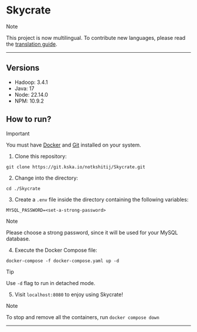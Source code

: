 # Skycrate

> [!NOTE]
> This project is now multilingual. To contribute new languages, please read the [translation guide](./TRANSLATION.md).

---

## Versions
- Hadoop: 3.4.1
- Java: 17
- Node: 22.14.0
- NPM: 10.9.2

## How to run?

> [!IMPORTANT]
> You must have [Docker](https://www.docker.com/products/docker-desktop/) and [Git](https://git-scm.com/) installed on your system.

1. Clone this repository:

```shell
git clone https://git.kska.io/notkshitij/Skycrate.git
```

2. Change into the directory:

```shell
cd ./Skycrate
```

3. Create a `.env` file inside the directory containing the following variables:

```env
MYSQL_PASSWORD=<set-a-strong-password>
```

> [!NOTE]
> Please choose a strong password, since it will be used for your MySQL database.

4. Execute the Docker Compose file:

```shell
docker-compose -f docker-compose.yaml up -d
```

> [!TIP]
> Use `-d` flag to run in detached mode.

5. Visit `localhost:8080` to enjoy using Skycrate!

> [!NOTE]
> To stop and remove all the containers, run `docker compose down`

---
